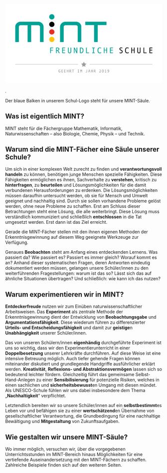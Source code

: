 

![image (2).png](.attachments.1331504/image%20%282%29.png)

*.*

Der blaue Balken in unserem Schul-Logo steht für unsere MINT-Säule.

## Was ist eigentlich MINT?

MINT steht für die Fächergruppe Mathematik, Informatik, Naturwissenschaften – also Biologie, Chemie, Physik – und Technik.

## Warum sind die MINT-Fächer eine Säule unserer Schule?

Um sich in einer komplexen Welt zurecht zu finden und **verantwortungsvoll** **handeln** zu können, benötigen junge Menschen spezielle Fähigkeiten. Diese Fähigkeiten ermöglichen es ihnen, Sachverhalte zu **verstehen**, kritisch zu **hinterfragen**, zu **beurteilen** und Lösungsmöglichkeiten für die damit verbundenen Herausforderungen zu erdenken. Die Lösungsmöglichkeiten müssen daraufhin untersucht werden, ob sie für Mensch und Umwelt geeignet und nachhaltig sind. Durch sie sollen vorhandene Probleme gelöst werden, ohne neue Probleme zu schaffen. Erst am Schluss dieser Betrachtungen steht eine Lösung, die alle weiterbringt. Diese Lösung muss verständlich kommuniziert und schließlich **entschlossen** in die Tat umgesetzt werden. Erst dann ist das Ziel erreicht.

Gerade die MINT-Fächer stellen mit den ihnen eigenen Methoden der Erkenntnisgewinnung auf diesem Weg geeignete Werkzeuge zur Verfügung.

Genaues **Beobachten** steht am Anfang eines entdeckenden Lernens. Was passiert da? Wie passiert es? Passiert es immer gleich? Worauf kommt es an? Anhand dieser systematischen Fragen, deren Antworten eindeutig dokumentiert werden müssen, gelangen unsere Schüler/innen zu den weiterführenden Fragestellungen: warum ist das so? Lässt sich das auf ähnliche Situationen übertragen? Und schließlich: wie kann ich das nutzen?

## Warum experimentieren wir in MINT?

**Entdeckerfreude** nutzen wir zum Einüben naturwissenschaftlicher Arbeitsweisen. Das **Experiment** als zentrale Methode der Erkenntnisgewinnung dient der Entwicklung von **Beobachtungsgabe** und **Argumentationsfähigkeit**. Diese wiederum führen zu differenzierter **Urteils- und Entscheidungsfähigkeit** und damit zur **geistige**n **Unabhängigkeit** unserer Schüler/innen.

Das von unseren Schülern/innen **eigenhändig** durchgeführte Experiment ist uns so wichtig, dass wir den Experimentierunterricht in einer **Doppelbesetzung** unserer Lehrkräfte durchführen. Auf diese Weise ist eine intensive Betreuung möglich. Auch tiefer gehende Fragen können miteinander diskutiert und grundlegende Handgriffe ausführlicher erklärt werden. **Kreativität**, **Reflexions- und Abstraktionsvermögen** lassen sich so bedeutend leichter fördern. Gleichzeitig führt das gemeinsame Selbst-Hand-Anlegen zu einer **Sensibilisierung** für potenzielle Risiken, welches in einen sachlichen und **sicherheitsbewusst**en Umgang mit diesen mündet. Als UNESCO-Schule fühlen wir uns dabei insbesondere dem Thema „**Nachhaltigkeit**“ verpflichtet.

Letztendlich bereiten wir so unsere Schüler/innen auf ein **selbstbestimmt**es Leben vor und befähigen sie zu einer **wertschätzend**en Übernahme von gesellschaftlicher Verantwortung, die Grundbedingung für eine nachhaltige Bewältigung und **Mitgestaltung** von Zukunftsaufgaben.

## Wie gestalten wir unsere MINT-Säule?

Wo  immer möglich, versuchen wir, über die vorgegebenen Unterrichtsstunden  im MINT-Bereich hinaus Möglichkeiten für eine vertiefende  Auseinandersetzung mit den MINT-Fächern zu schaffen. Zahlreiche Beispiele finden sich auf den weiteren Seiten.